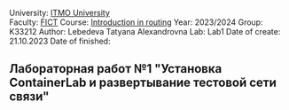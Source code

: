 University: [ITMO University](https://itmo.ru/ru/)  
Faculty: [FICT](https://fict.itmo.ru) 
Course: [Introduction in routing](https://github.com/itmo-ict-faculty/introduction-in-routing) 
Year: 2023/2024 
Group: K33212 
Author: Lebedeva Tatyana Alexandrovna 
Lab: Lab1 
Date of create: 21.10.2023 
Date of finished:  

## Лабораторная работ №1 "Установка ContainerLab и развертывание тестовой сети связи"    
